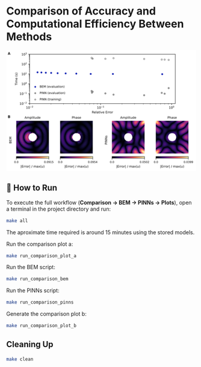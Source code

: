 # Comparison of Accuracy and Computational Efficiency Between Methods

![comparison](figures/comparison.svg)


## 🚀 How to Run

To execute the full workflow (**Comparison → BEM → PINNs → Plots**), open a terminal in the project directory and run:

```bash
make all
```

The aproximate time required is around 15 minutes using the stored models.

Run the comparison plot a:

```bash
make run_comparison_plot_a
```

Run the BEM script:

```bash
make run_comparison_bem
```

Run the PINNs script:

```bash
make run_comparison_pinns
```

Generate the comparison plot b:

```bash
make run_comparison_plot_b
```

##  Cleaning Up

```bash
make clean
```